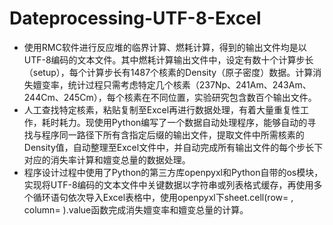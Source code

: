 # Dateprocessing-UTF-8-Excel
* 使用RMC软件进行反应堆的临界计算、燃耗计算，得到的输出文件均是以UTF-8编码的文本文件。其中燃耗计算输出文件中，设定有数十个计算步长（setup），每个计算步长有1487个核素的Density（原子密度）数据。计算消失嬗变率，统计过程只需考虑特定几个核素（237Np、241Am、243Am、244Cm、245Cm），每个核素在不同位置，实验研究包含数百个输出文件。  
* 人工查找特定核素，粘贴复制至Excel再进行数据处理，有着大量重复性工作，耗时耗力。现使用Python编写了一个数据自动处理程序，能够自动的寻找与程序同一路径下所有含指定后缀的输出文件，提取文件中所需核素的Density值，自动整理至Excel文件中，并自动完成所有输出文件的每个步长下对应的消失率计算和嬗变总量的数据处理。  
* 程序设计过程中使用了Python的第三方库openpyxl和Python自带的os模块，实现将UTF-8编码的文本文件中关键数据以字符串或列表格式缓存，再使用多个循环语句依次导入Excel表格中，使用openpyxl下sheet.cell(row= , column= ).value函数完成消失嬗变率和嬗变总量的计算。
